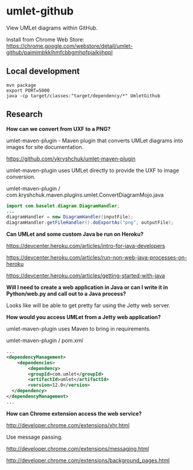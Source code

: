 umlet-github
============

View UMLet diagrams within GitHub.

Install from Chrome Web Store: https://chrome.google.com/webstore/detail/umlet-github/paimimbkklhmfcbbgmhpfpjaikijhppl

Local development
-----------------

```
mvn package
export PORT=5000
java -cp target/classes:"target/dependency/*" UmletGithub
```

Research
--------

**How can we convert from UXF to a PNG?**

umlet-maven-plugin - Maven plugin that converts UMLet diagrams into images for site documentation.

https://github.com/ykryshchuk/umlet-maven-plugin

umlet-maven-plugin uses UMLet directly to provide the UXF to image conversion.

umlet-maven-plugin / com.kryshchuk.maven.plugins.umlet.ConvertDiagramMojo.java

```java
import com.baselet.diagram.DiagramHandler;
...
diagramHandler = new DiagramHandler(inputFile);
diagramHandler.getFileHandler().doExportAs("png", outputFile);
```

**Can UMLet and some custom Java be run on Heroku?**

https://devcenter.heroku.com/articles/intro-for-java-developers

https://devcenter.heroku.com/articles/run-non-web-java-processes-on-heroku

https://devcenter.heroku.com/articles/getting-started-with-java

**Will I need to create a web application in Java or can I write it in Python/web.py and call out to a Java process?**

Looks like will be able to get pretty far using the Jetty web server.

**How would you access UMLet from a Jetty web application?**

umlet-maven-plugin uses Maven to bring in requirements.

umlet-maven-plugin / pom.xml

```xml
...
<dependencyManagement>
    <dependencies>
        <dependency>
        <groupId>com.umlet</groupId>
        <artifactId>umlet</artifactId>
        <version>12.0</version>
  </dependency>
</dependencyManagement>
...
```

**How can Chrome extension access the web service?**

http://developer.chrome.com/extensions/xhr.html

Use message passing.

http://developer.chrome.com/extensions/messaging.html

http://developer.chrome.com/extensions/background_pages.html
